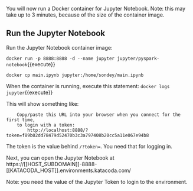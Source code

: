 You will now run a Docker container for Jupyter Notebook. Note: this may take up to 3 minutes, because of the size of the container image.

## Run the Jupyter Notebook 

Run the Jupyter Notebook container image:

`docker run -p 8888:8888 -d --name jupyter jupyter/pyspark-notebook`{{execute}}

`docker cp main.ipynb jupyter:/home/sondey/main.ipynb`

When the container is running, execute this statement:
`docker logs jupyter`{{execute}}

This will show something like:
```
    Copy/paste this URL into your browser when you connect for the first time,
    to login with a token:
        http://localhost:8888/?token=f89b02dd78479d52470b3c3a797408b20cc5a11e067e94b8
```

The token is the value behind `/?token=`. You need that for logging in.

Next, you can open the Jupyter Notebook at 
 https://[[HOST_SUBDOMAIN]]-8888-[[KATACODA_HOST]].environments.katacoda.com/

Note: you need the value of the Jupyter Token to login to the environment.